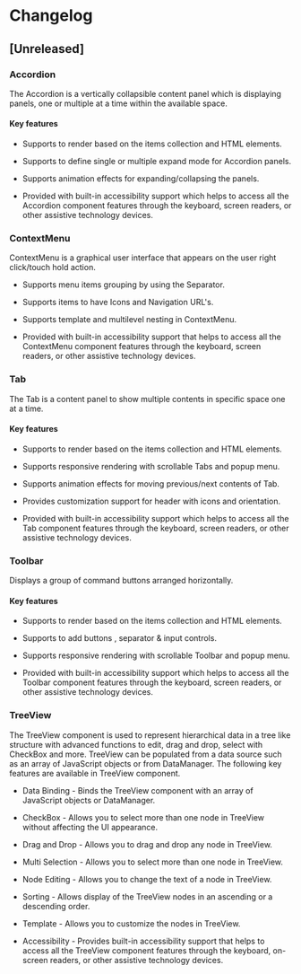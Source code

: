 # Changelog

## [Unreleased]

### Accordion

The Accordion is a vertically collapsible content panel which is displaying panels, one or multiple at a time within the available space.

#### Key features

- Supports to render based on the items collection and HTML elements.

- Supports to define single or multiple expand mode for Accordion panels.

- Supports animation effects for expanding/collapsing the panels.

- Provided with built-in accessibility support which helps to access all the Accordion component features through the keyboard, screen readers, or other assistive technology devices.

### ContextMenu

ContextMenu is a graphical user interface that appears on the user right click/touch hold action.

- Supports menu items grouping by using the Separator.

- Supports items to have Icons and Navigation URL's.

- Supports template and multilevel nesting in ContextMenu.

- Provided with built-in accessibility support that helps to access all the ContextMenu component features through the keyboard, screen readers, or other assistive technology devices.

### Tab

The Tab is a content panel to show multiple contents in specific space one at a time.

#### Key features

- Supports to render based on the items collection and HTML elements.

- Supports responsive rendering with scrollable Tabs and popup menu.

- Supports animation effects for moving previous/next contents of Tab.

- Provides customization support for header with icons and orientation.

- Provided with built-in accessibility support which helps to access all the Tab component features through the keyboard, screen readers, or other assistive technology devices.

### Toolbar

Displays a group of command buttons arranged horizontally.

#### Key features

- Supports to render based on the items collection and HTML elements.

- Supports to add buttons , separator & input controls.

- Supports responsive rendering with scrollable Toolbar and popup menu.

- Provided with built-in accessibility support which helps to access all the Toolbar component features through the keyboard, screen readers, or other assistive technology devices.

### TreeView

The TreeView component is used to represent hierarchical data in a tree like structure with advanced functions to edit, drag and drop, select with CheckBox and more. TreeView can be populated from a data source such as an array of JavaScript objects or from DataManager. The following key features are available in TreeView component.

- Data Binding - Binds the TreeView component with an array of JavaScript objects or DataManager.

- CheckBox - Allows you to select more than one node in TreeView without affecting the UI appearance.

- Drag and Drop - Allows you to drag and drop any node in TreeView.

- Multi Selection - Allows you to select more than one node in TreeView.

- Node Editing - Allows you to change the text of a node in TreeView.

- Sorting - Allows display of the TreeView nodes in an ascending or a descending order.

- Template - Allows you to customize the nodes in TreeView.

- Accessibility - Provides built-in accessibility support that helps to access all the TreeView component features through the keyboard, on-screen readers, or other assistive technology devices.
